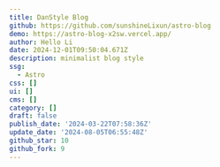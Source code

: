 ```yaml
---
title: DanStyle Blog
github: https://github.com/sunshineLixun/astro-blog
demo: https://astro-blog-x2sw.vercel.app/
author: Hello Li
date: 2024-12-01T09:50:04.671Z
description: minimalist blog style
ssg:
  - Astro
css: []
ui: []
cms: []
category: []
draft: false
publish_date: '2024-03-22T07:58:36Z'
update_date: '2024-08-05T06:55:48Z'
github_star: 10
github_fork: 9
---
```

